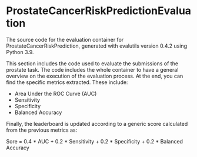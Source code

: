 # ProstateCancerRiskPredictionEvaluation

The source code for the evaluation container for
ProstateCancerRiskPrediction, generated with
evalutils version 0.4.2
using Python 3.9.

This section includes the code used to evaluate the submissions of the prostate task.
The code includes the whole container to have a general overview on the execution of the evaluation process.
At the end, you can find the specific metrics extracted. These include:

- Area Under the ROC Curve (AUC)
- Sensitivity
- Specificity
- Balanced Accuracy

Finally, the leaderboard is updated according to a generic score calculated from the previous metrics as:

Sore = 0.4 * AUC + 0.2 * Sensitivity + 0.2 * Specificity + 0.2 * Balanced Accuracy
